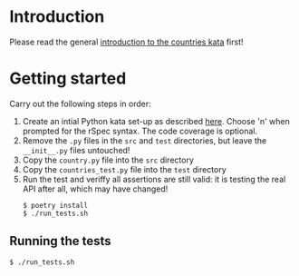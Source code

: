 # Introduction

Please read the general [introduction to the countries kata](../README.md) first!

# Getting started

Carry out the following steps in order:

1. Create an intial Python kata set-up as described
   [here](https://github.com/zhendrikse/tdd/tree/master/cookiecutter).
   Choose 'n' when prompted for the rSpec syntax. The code coverage is optional.
2. Remove the `.py` files in the `src` and `test` directories, but leave the
   `__init__.py` files untouched!
4. Copy the `country.py` file into the `src` directory 
5. Copy the `countries_test.py` file into the `test` directory
6. Run the test and veriffy all assertions are still valid: 
   it is testing the real API after all, which may have changed!
   ```
   $ poetry install
   $ ./run_tests.sh
   ``` 

## Running the tests

```bash
$ ./run_tests.sh
```